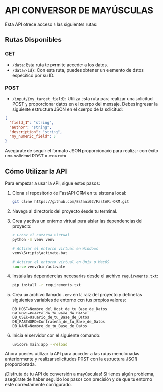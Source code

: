 # API CONVERSOR DE MAYÚSCULAS

Esta API ofrece acceso a las siguientes rutas:

## Rutas Disponibles

### GET

- `/data`: Esta ruta te permite acceder a los datos.
- `/data/{id}`: Con esta ruta, puedes obtener un elemento de datos específico por su ID.

### POST

- `/input/{my_target_field}`: Utiliza esta ruta para realizar una solicitud POST y proporcionar datos en el cuerpo del mensaje. Debes ingresar la siguiente estructura JSON en el cuerpo de la solicitud:

```json
{
  "field_1": "string",
  "author": "string",
  "description": "string",
  "my_numeric_field": 0
}
```

Asegúrate de seguir el formato JSON proporcionado para realizar con éxito una solicitud POST a esta ruta.

## Cómo Utilizar la API

Para empezar a usar la API, sigue estos pasos:

1. Clona el repositorio de FastAPI ORM en tu sistema local:

   ```bash
   git clone https://github.com/Estani02/FastAPi-ORM.git
   ```

2. Navega al directorio del proyecto desde tu terminal.

3. Crea y activa un entorno virtual para aislar las dependencias del proyecto:

   ```bash
   # Crear el entorno virtual
   python -m venv venv

   # Activar el entorno virtual en Windows
   venv\Scripts\activate.bat

   # Activar el entorno virtual en Unix o MacOS
   source venv/bin/activate
   ```

4. Instala las dependencias necesarias desde el archivo `requirements.txt`:

   ```bash
   pip install -r requirements.txt
   ```

5. Crea un archivo llamado `.env` en la raíz del proyecto y define las siguientes variables de entorno con tus propios valores:

   ```plaintext
   DB_HOST=Nombre_del_Host_de_tu_Base_de_Datos
   DB_PORT=Puerto_de_tu_Base_de_Datos
   DB_USER=Usuario_de_tu_Base_de_Datos
   DB_PASSWORD=Contraseña_de_tu_Base_de_Datos
   DB_NAME=Nombre_de_tu_Base_de_Datos
   ```

6. Inicia el servidor con el siguiente comando:

   ```bash
   uvicorn main:app --reload
   ```

Ahora puedes utilizar la API para acceder a las rutas mencionadas anteriormente y realizar solicitudes POST con la estructura JSON proporcionada.

¡Disfruta de tu API de conversión a mayúsculas! Si tienes algún problema, asegúrate de haber seguido los pasos con precisión y de que tu entorno esté correctamente configurado.